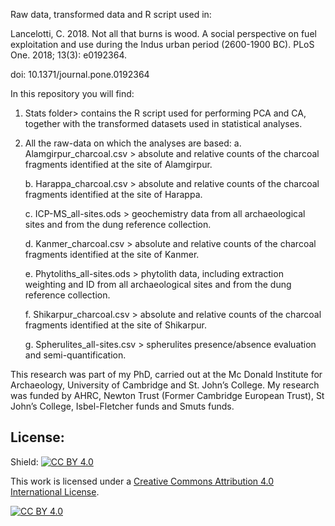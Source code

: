 Raw data, transformed data and R script used in: 

Lancelotti, C. 2018. Not all that burns is wood. A social perspective on fuel exploitation and use during the Indus urban period (2600-1900 BC). PLoS One. 2018; 13(3): e0192364.

doi: 10.1371/journal.pone.0192364



In this repository you will find:

1. Stats folder> contains the R script used for performing PCA and CA, together with the transformed datasets used in statistical analyses.

2. All the raw-data on which the analyses are based:
	a. Alamgirpur_charcoal.csv > absolute and relative counts of the charcoal fragments identified at the site of Alamgirpur.

	b. Harappa_charcoal.csv >  absolute and relative counts of the charcoal fragments identified at the site of Harappa.

	c. ICP-MS_all-sites.ods >  geochemistry data from all archaeological sites and from the dung reference collection.
	
	d. Kanmer_charcoal.csv >  absolute and relative counts of the charcoal fragments identified at the site of Kanmer.
	
	e. Phytoliths_all-sites.ods > phytolith data, including extraction weighting and ID from all archaeological sites and from the dung reference collection.
	
	f. Shikarpur_charcoal.csv >  absolute and relative counts of the charcoal fragments identified at the site of Shikarpur.
	
	g. Spherulites_all-sites.csv > spherulites presence/absence evaluation and semi-quantification.
	


This research was part of my PhD, carried out at the Mc Donald Institute for Archaeology, University of Cambridge and St. John’s College. My research was funded by AHRC, Newton Trust (Former Cambridge European Trust), St John’s College, Isbel-Fletcher funds and Smuts funds.

## License:
Shield: [![CC BY 4.0][cc-by-shield]][cc-by]

This work is licensed under a
[Creative Commons Attribution 4.0 International License][cc-by].

[![CC BY 4.0][cc-by-image]][cc-by]

[cc-by]: http://creativecommons.org/licenses/by/4.0/
[cc-by-image]: https://i.creativecommons.org/l/by/4.0/88x31.png
[cc-by-shield]: https://img.shields.io/badge/License-CC%20BY%204.0-lightgrey.svg
